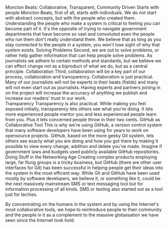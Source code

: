 Moncton Beats: Collaborative, Transparent, Community Driven
Starts with people
Moncton Beats, first of all, starts with individuals. We do not start with abstract concepts, but with the people who created them. Understanding the people who make a system is critical to feeling you can become part of it. It's the opposite of trying to navigate government departments that have become so vast and convoluted even the people who run them don't really understand them. We believe that as long as you stay connected to the people in a system, you won't lose sight of why that system exists.
Solving Problems
Second, we are out to solve problems, or rather help gather information that can help people solve problems. As journalists we adhere to certain methods and standards, but we believe we can effect change not as a biproduct of what we do, but as a central principle.
Collaboration
Third, collaboration will be a key part of our process, collaboration and trancparency. Collaboration is just practical. Many of our journalists will not be experts in their beats (fields) and many will not even start out as journalists. Having experts and partners joining in on the project will increase the accuracy of anything we publish and increase our readers' trust in our work.  
Transparency
Transparency is also practical. While making you feel exposed initially, transparency lets others see what you're doing. It lets more experienced people mentor you and less experienced people learn from you. Plus it lets concerned people throw in their two cents.
GitHub as Collaborative Tool
This is why we're using GitHub, a version control system that many software developers have been using for years to work on opensource projects. GitHub, based on the more geeky Git system, lets others see exacty what you are doing and how you got there by making it possible to view every change, addition and delete you've made. Imagine if government laws and budgets used publicly available GitHub repositories. 
Doing Stuff in the Networking Age
Creating complex products employing large, far flung groups is a tricky business, but GitHub (there are other user interfaces for Git) has been successful in helping people get their ideas into the system in the most efficent way. While Git and GitHub have been used mostly by software developers, we believe it, or something like it, could be the next massively mainstream SMS or text messaging tool but for information processing of all kinds. SMS or texting also started out as a tool just for techies.

By concentrating on the humans in the system and by using the Internet's most collaborative tools, we hope to reintroduce people to their community and the people in it as a complement to the massive globaisation we have seen since the Internet took hold.

